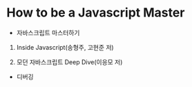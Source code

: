 # How to be a Javascript Master
- 자바스크립트 마스터하기

1. Inside Javascript(송형주, 고현준 저)

2. 모던 자바스크립트 Deep Dive(이응모 저)
- 디버깅 